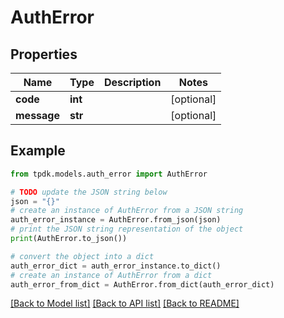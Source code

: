 # AuthError


## Properties

Name | Type | Description | Notes
------------ | ------------- | ------------- | -------------
**code** | **int** |  | [optional] 
**message** | **str** |  | [optional] 

## Example

```python
from tpdk.models.auth_error import AuthError

# TODO update the JSON string below
json = "{}"
# create an instance of AuthError from a JSON string
auth_error_instance = AuthError.from_json(json)
# print the JSON string representation of the object
print(AuthError.to_json())

# convert the object into a dict
auth_error_dict = auth_error_instance.to_dict()
# create an instance of AuthError from a dict
auth_error_from_dict = AuthError.from_dict(auth_error_dict)
```
[[Back to Model list]](../README.md#documentation-for-models) [[Back to API list]](../README.md#documentation-for-api-endpoints) [[Back to README]](../README.md)


